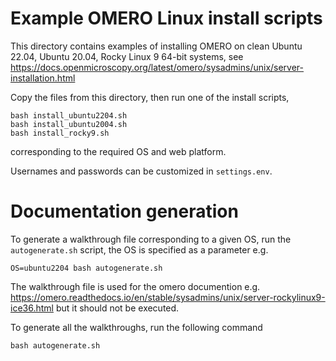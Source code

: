Example OMERO Linux install scripts
===================================

This directory contains examples of installing OMERO on clean
Ubuntu 22.04, Ubuntu 20.04, Rocky Linux 9 64-bit systems, see
https://docs.openmicroscopy.org/latest/omero/sysadmins/unix/server-installation.html

Copy the files from this directory, then run one of the install scripts,

    bash install_ubuntu2204.sh
    bash install_ubuntu2004.sh
    bash install_rocky9.sh


corresponding to the required OS and web platform.

Usernames and passwords can be customized in `settings.env`.

Documentation generation
========================
To generate a walkthrough file corresponding to a given OS, run the
`autogenerate.sh` script, the OS is specified as a parameter e.g.
	
	OS=ubuntu2204 bash autogenerate.sh

The walkthrough file is used for the omero documention e.g.
https://omero.readthedocs.io/en/stable/sysadmins/unix/server-rockylinux9-ice36.html
but it should not be executed.

To generate all the walkthroughs, run the following command
	
	bash autogenerate.sh

